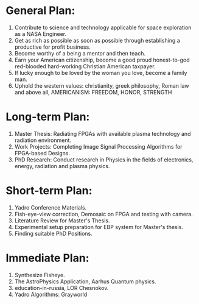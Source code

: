 # General Plan:
1) Contribute to science and technology applicable for space exploration as a NASA Engineer.
2) Get as rich as possible as soon as possible through establishing a productive for profit business.
3) Become worthy of a being a mentor and then teach.
4) Earn your American citizenship, become a good proud honest-to-god red-blooded hard-working Christian American taxpayer.
5) If lucky enough to be loved by the woman you love, become a family man. 
6) Uphold the western values: christianity, greek philosophy, Roman law and above all, AMERICANISM: FREEDOM, HONOR, STRENGTH

# Long-term Plan: 
1) Master Thesis: Radiating FPGAs with available plasma technology and radiation environment.
2) Work Projects: Completing Image Signal Processing Algorithms for FPGA-based Designs.
3) PhD Research: Conduct research in Physics in the fields of electronics, energy, radiation and plasma physics.

# Short-term Plan: 
1) Yadro Conference Materials.
2) Fish-eye-view correction, Demosaic on FPGA and testing with camera. 
3) Literature Review for Master's Thesis.
4) Experimental setup preparation for EBP system for Master's thesis. 
5) Finding suitable PhD Positions.

# Immediate Plan: 
1) Synthesize Fisheye. 
2) The AstroPhysics Application, Aarhus Quantum physics. 
3) education-in-russia, LOR Chesnokov.
4) Yadro Algorithms: Grayworld
